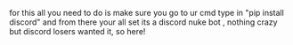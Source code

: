 for this all you need to do is make sure you go to ur cmd
type in "pip install discord"
and from there your all set
its a discord nuke bot , nothing crazy but discord losers wanted it, so here!
